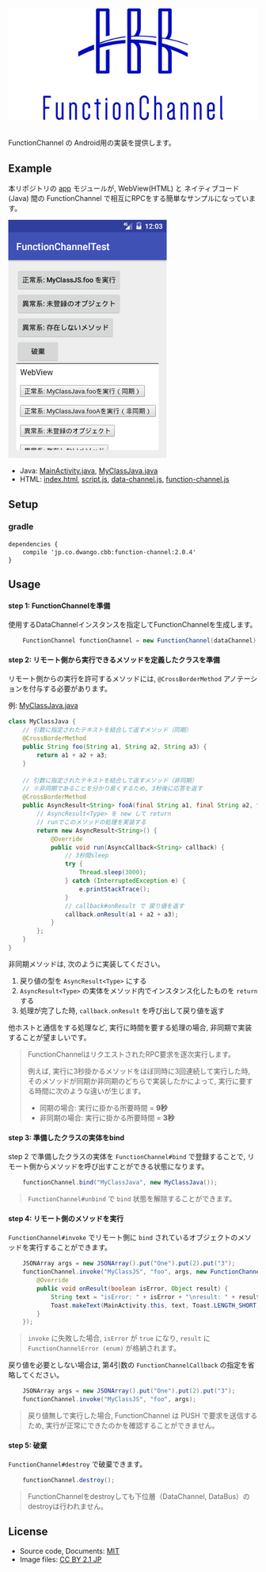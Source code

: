 # <p align="center"><img src="title.png"/></p>
FunctionChannel の Android用の実装を提供します。

## Example 
本リポジトリの [app](app) モジュールが, WebView(HTML) と ネイティブコード(Java) 間の FunctionChannel で相互にRPCをする簡単なサンプルになっています。

![screen-shot](screen-shot.png)

- Java: [MainActivity.java](app/src/main/java/jp/co/dwango/cbb/fc/test/MainActivity.java), [MyClassJava.java](app/src/main/java/jp/co/dwango/cbb/fc/test/MyClassJava.java)
- HTML: [index.html](app/src/main/assets/html/index.html), [script.js](app/src/main/assets/html/script.js), [data-channel.js](app/src/main/assets/html/data-channel.js), [function-channel.js](app/src/main/assets/html/function-channel.js)

## Setup 
### gradle
```
dependencies {
	compile 'jp.co.dwango.cbb:function-channel:2.0.4'
}
```

## Usage
#### step 1: FunctionChannelを準備
使用するDataChannelインスタンスを指定してFunctionChannelを生成します。

```java
	FunctionChannel functionChannel = new FunctionChannel(dataChannel);
```

#### step 2: リモート側から実行できるメソッドを定義したクラスを準備
リモート側からの実行を許可するメソッドには, `@CrossBorderMethod` アノテーションを付与する必要があります。

例: [MyClassJava.java](app/src/main/java/jp/co/dwango/cbb/fc/test/MyClassJava.java)

```java
class MyClassJava {
	// 引数に指定されたテキストを結合して返すメソッド（同期）
	@CrossBorderMethod
	public String foo(String a1, String a2, String a3) {
		return a1 + a2 + a3;
	}

	// 引数に指定されたテキストを結合して返すメソッド（非同期）
	// ※非同期であることを分かり易くするため, 3秒後に応答を返す
	@CrossBorderMethod
	public AsyncResult<String> fooA(final String a1, final String a2, final String a3) {
		// AsyncResult<Type> を new して return
		// runでこのメソッドの処理を実装する
		return new AsyncResult<String>() {
			@Override
			public void run(AsyncCallback<String> callback) {
				// 3秒間sleep
				try {
					Thread.sleep(3000);
				} catch (InterruptedException e) {
					e.printStackTrace();
				}
				// callback#onResult で 戻り値を返す
				callback.onResult(a1 + a2 + a3);
			}
		};
	}
}
```

非同期メソッドは, 次のように実装してください。

1. 戻り値の型を `AsyncResult<Type>` にする
2. `AsyncResult<Type>` の実体をメソッド内でインスタンス化したものを `return` する
3. 処理が完了した時, `callback.onResult` を呼び出して戻り値を返す

他ホストと通信をする処理など, 実行に時間を要する処理の場合, 非同期で実装することが望ましいです。

> FunctionChannelはリクエストされたRPC要求を逐次実行します。
>
> 例えば, 実行に3秒掛かるメソッドをほぼ同時に3回連続して実行した時, そのメソッドが同期か非同期のどちらで実装したかによって, 実行に要する時間に次のような違いが生じます。
> - 同期の場合: 実行に掛かる所要時間 =  __9秒__
> - 非同期の場合: 実行に掛かる所要時間 = __3秒__

#### step 3: 準備したクラスの実体をbind
step 2 で準備したクラスの実体を `FunctionChannel#bind` で登録することで, リモート側からメソッドを呼び出すことができる状態になります。

```java
	functionChannel.bind("MyClassJava", new MyClassJava());
```

> `FunctionChannel#unbind` で `bind` 状態を解除することができます。

#### step 4: リモート側のメソッドを実行
`FunctionChannel#invoke` でリモート側に `bind` されているオブジェクトのメソッドを実行することができます。

```java
	JSONArray args = new JSONArray().put("One").put(2).put("3");
	functionChannel.invoke("MyClassJS", "foo", args, new FunctionChannelCallback() {
		@Override
		public void onResult(boolean isError, Object result) {
			String text = "isError: " + isError + "\nresult: " + result;
			Toast.makeText(MainActivity.this, text, Toast.LENGTH_SHORT).show();
		}
	});
```

> `invoke` に失敗した場合, `isError` が `true` になり, `result` に `FunctionChannelError (enum)` が格納されます。

戻り値を必要としない場合は, 第4引数の `FunctionChannelCallback` の指定を省略してください。

```java
	JSONArray args = new JSONArray().put("One").put(2).put("3");
	functionChannel.invoke("MyClassJS", "foo", args);
```

> 戻り値無しで実行した場合, FunctionChannel は PUSH で要求を送信するため, 実行が正常にできたのかを確認することができません。

#### step 5: 破棄
`FunctionChannel#destroy` で破棄できます。

```java
	functionChannel.destroy();
```

> FunctionChannelをdestroyしても下位層（DataChannel, DataBus）のdestroyは行われません。

## License
- Source code, Documents: [MIT](LICENSE)
- Image files: [CC BY 2.1 JP](https://creativecommons.org/licenses/by/2.1/jp/)
